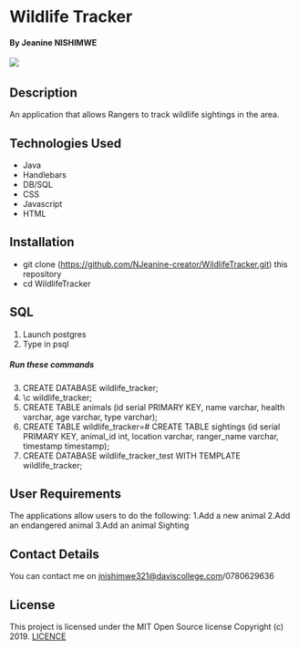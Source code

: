 # Wildlife Tracker

#### By **Jeanine NISHIMWE**
![](screenshots/)
![]()
## Description

An application that allows Rangers to track wildlife sightings in the area.

## Technologies Used
* Java
* Handlebars
* DB/SQL
* CSS
* Javascript
* HTML


## Installation
* git clone (https://github.com/NJeanine-creator/WildlifeTracker.git) this repository
* cd WildlifeTracker

## SQL
1. Launch postgres
2. Type in psql
##### Run these commands
3. CREATE DATABASE wildlife_tracker;
4. \c wildlife_tracker;
5. CREATE TABLE animals (id serial PRIMARY KEY, name varchar, health varchar, age varchar, type varchar);
6. CREATE TABLE wildlife_tracker=# CREATE TABLE sightings (id serial PRIMARY KEY, animal_id int, location varchar, ranger_name varchar, timestamp timestamp);
7. CREATE DATABASE wildlife_tracker_test WITH TEMPLATE wildlife_tracker;

## User Requirements

The applications allow users to do the following:
1.Add a new animal
2.Add an endangered animal
3.Add an animal Sighting


## Contact Details

You can contact me on jnishimwe321@daviscollege.com/0780629636


## License

This project is licensed under the MIT Open Source license Copyright (c) 2019. [LICENCE](https://github.com/NJeanine-creator/WildlifeTracker.git/blob/master/LICENCE)

